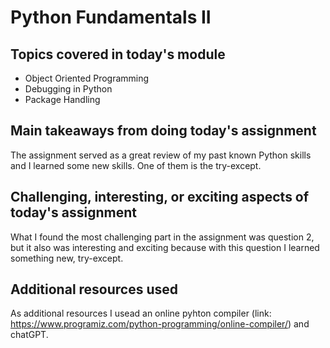 # Python Fundamentals II

## Topics covered in today's module

* Object Oriented Programming
* Debugging in Python
* Package Handling

## Main takeaways from doing today's assignment
The assignment served as a great review of my past known Python skills and I learned some new skills. One of them is the try-except. 

## Challenging, interesting, or exciting aspects of today's assignment
What I found the most challenging part in the assignment was question 2, but it also was interesting and exciting because with this question I learned something new, try-except.

## Additional resources used 
As additional resources I usead an online pyhton compiler (link: https://www.programiz.com/python-programming/online-compiler/) and chatGPT.
